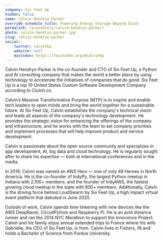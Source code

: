 ```yaml
---
company: Six Feet Up
hidden: false
name: Calvin Hendryx-Parker
override_schedule_title: Powering Energy Storage Beyond Excel
permalink: /presenters/calvin-hendryx-parker/
photo: calvin-hendryx-parker.jpg
slug: calvin-hendryx-parker
social:
    twitter: calvinhp
    website: null
    mastodon: https://fosstodon.org/@calvinhp
---
```


Calvin Hendryx-Parker is the co-founder and CTO of Six Feet Up, a Python and AI consulting company that makes the world a better place by using technology to accelerate the initiatives of companies that do good. Six Feet Up is a top 10 United States Custom Software Development Company according to Clutch.co.

Calvin’s Massive Transformative Purpose (MTP) is to inspire and enable tech leaders to open minds and bring the world together for a sustainable future. At Six Feet Up, Calvin establishes the company's technical vision and leads all aspects of the company's technology development. He provides the strategic vision for enhancing the offerings of the company and infrastructure, and he works with the team to set company priorities and implement processes that will help improve product and service development.

Calvin is passionate about the open source community and specializes in app development, AI, big data and cloud technology. He is regularly sought after to share his expertise — both at international conferences and in the media.

In 2019, Calvin was named an AWS Hero — one of only 48 Heroes in North America. He is the co-founder of IndyPy, the largest Python meetup in Indiana with 2,100+ members; and the founder of IndyAWS, the fastest growing cloud meetup in the state with 800+ members. Additionally, Calvin is the driving force behind LoudSwarm by Six Feet Up, a high impact virtual event platform that debuted in June 2020.

Outside of work, Calvin spends time tinkering with new devices like the AWS DeepRacer, CircuitPython and Raspberry Pi. He is an avid distance runner and ran the 2014 NYC Marathon to support the Innocence Project. Calvin and his family enjoy annual extended trips to France where his wife Gabrielle, the CEO of Six Feet Up, is from. Calvin lives in Fishers, IN and holds a Bachelor of Science from Purdue University.
